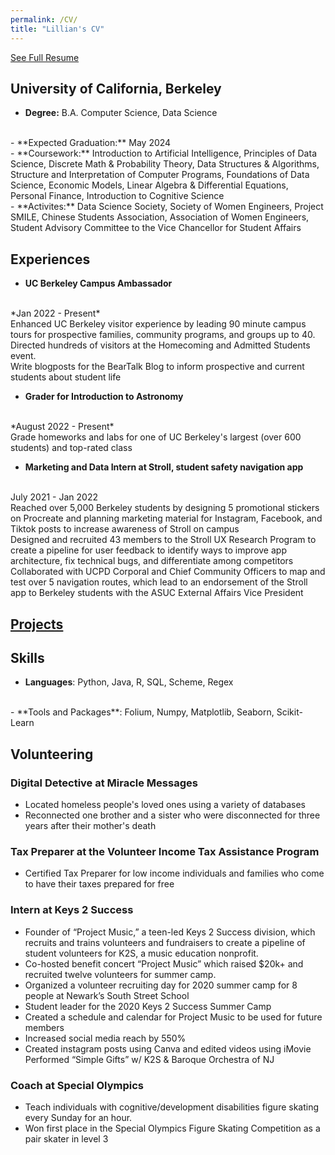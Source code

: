 ```yaml
---
permalink: /CV/
title: "Lillian's CV"
---
```


<div id="button-container">
    <div id="resume-button">
        <a href="https://drive.google.com/file/d/1L5Td0qjoLQx2YUK09ShbsbIBRN0XYBDd/view?usp=sharing" target="_blank">See Full Resume</a>
    </div>
</div>

## University of California, Berkeley 
- **Degree:** B.A. Computer Science, Data Science 
 <br />
- **Expected Graduation:** May 2024 
 <br />
- **Coursework:** 
 Introduction to Artificial Intelligence, Principles of Data Science, Discrete Math & Probability Theory, Data Structures & Algorithms, Structure and Interpretation of Computer Programs, Foundations of Data Science, Economic Models, Linear Algebra & Differential Equations,  Personal Finance,  Introduction to Cognitive Science
 <br />
- **Activites:** Data Science Society, Society of Women Engineers, Project SMILE, Chinese Students Association, Association of Women Engineers, Student Advisory Committee to the Vice Chancellor for Student Affairs

## Experiences 

- **UC Berkeley Campus Ambassador** 
<br />
*Jan 2022 - Present*
<br />
Enhanced UC Berkeley visitor experience by leading 90 minute campus tours for prospective families, community
programs, and groups up to 40. 
<br />
Directed hundreds of visitors at the Homecoming and Admitted Students event.
<br />
Write blogposts for the BearTalk Blog to inform prospective and current students about student life

- **Grader for Introduction to Astronomy** 
<br />
*August 2022 - Present* <br />
Grade homeworks and labs for one of UC Berkeley's largest (over 600 students) and top-rated class 

- **Marketing and Data Intern at Stroll, student safety navigation app**
 <br />
 July 2021 - Jan 2022
 <br />
 Reached over 5,000 Berkeley students by designing 5 promotional stickers on Procreate and planning marketing material for Instagram, Facebook, and Tiktok posts to increase awareness of Stroll on campus
 <br />
Designed and recruited 43 members to the Stroll UX Research Program to create a pipeline for user feedback to identify ways to improve app architecture, fix technical bugs, and differentiate among competitors 
 <br />
Collaborated with UCPD Corporal and Chief Community Officers to map and test over 5 navigation routes, which lead to an endorsement of the Stroll app to Berkeley students with the ASUC External Affairs Vice President 



## [Projects](/projects)



## Skills
- **Languages**: Python, Java, R, SQL, Scheme, Regex
 <br />
- **Tools and Packages**: Folium, Numpy, Matplotlib, Seaborn, Scikit-Learn

## Volunteering 

### Digital Detective at Miracle Messages 
- Located homeless people's loved ones using a variety of databases 
- Reconnected one brother and a sister who were disconnected for three years after their mother's death 

### Tax Preparer at the Volunteer Income Tax Assistance Program 
- Certified Tax Preparer for low income individuals and families who come to have their taxes prepared for free 

### Intern at Keys 2 Success
- Founder of “Project Music,” a teen-led Keys 2 Success division, which recruits and trains volunteers and fundraisers to create a pipeline of student volunteers for K2S, a music education nonprofit.
- Co-hosted benefit concert “Project Music” which raised $20k+ and recruited twelve volunteers for summer camp.
- Organized a volunteer recruiting day for 2020 summer camp for 8 people at Newark’s South Street School
- Student leader for the 2020 Keys 2 Success Summer Camp
- Created a schedule and calendar for Project Music to be used for future members
- Increased social media reach by 550%
- Created instagram posts using Canva and edited videos using iMovie
Performed “Simple Gifts” w/ K2S & Baroque Orchestra of NJ

### Coach at Special Olympics 
- Teach individuals with cognitive/development disabilities figure skating every Sunday for an hour.
- Won first place in the Special Olympics Figure Skating Competition as a pair skater in level 3 
